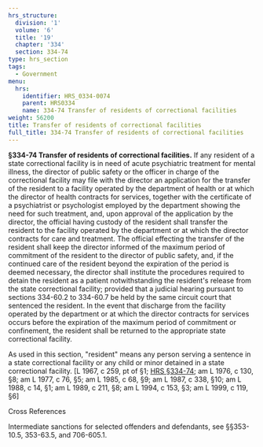 ```yaml
---
hrs_structure:
  division: '1'
  volume: '6'
  title: '19'
  chapter: '334'
  section: 334-74
type: hrs_section
tags:
  - Government
menu:
  hrs:
    identifier: HRS_0334-0074
    parent: HRS0334
    name: 334-74 Transfer of residents of correctional facilities
weight: 56200
title: Transfer of residents of correctional facilities
full_title: 334-74 Transfer of residents of correctional facilities
---
```

**§334-74 Transfer of residents of correctional facilities.** If any resident of a state correctional facility is in need of acute psychiatric treatment for mental illness, the director of public safety or the officer in charge of the correctional facility may file with the director an application for the transfer of the resident to a facility operated by the department of health or at which the director of health contracts for services, together with the certificate of a psychiatrist or psychologist employed by the department showing the need for such treatment, and, upon approval of the application by the director, the official having custody of the resident shall transfer the resident to the facility operated by the department or at which the director contracts for care and treatment. The official effecting the transfer of the resident shall keep the director informed of the maximum period of commitment of the resident to the director of public safety, and, if the continued care of the resident beyond the expiration of the period is deemed necessary, the director shall institute the procedures required to detain the resident as a patient notwithstanding the resident's release from the state correctional facility; provided that a judicial hearing pursuant to sections 334-60.2 to 334-60.7 be held by the same circuit court that sentenced the resident. In the event that discharge from the facility operated by the department or at which the director contracts for services occurs before the expiration of the maximum period of commitment or confinement, the resident shall be returned to the appropriate state correctional facility.

As used in this section, "resident" means any person serving a sentence in a state correctional facility or any child or minor detained in a state correctional facility. [L 1967, c 259, pt of §1; [HRS §334-74](/title-19/chapter-334/section-334-74/); am L 1976, c 130, §8; am L 1977, c 76, §5; am L 1985, c 68, §9; am L 1987, c 338, §10; am L 1988, c 14, §1; am L 1989, c 211, §8; am L 1994, c 153, §3; am L 1999, c 119, §6]

Cross References

Intermediate sanctions for selected offenders and defendants, see §§353-10.5, 353-63.5, and 706-605.1.